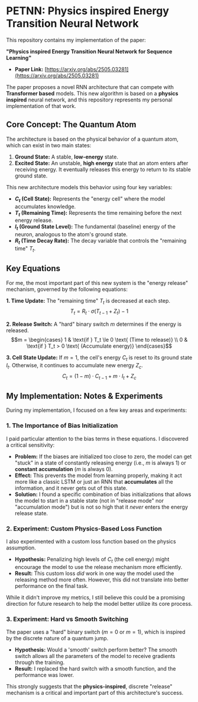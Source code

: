 # PETNN: Physics inspired Energy Transition Neural Network

This repository contains my implementation of the paper:

**"Physics inspired Energy Transition Neural Network for Sequence Learning"**

* **Paper Link:** [https://arxiv.org/abs/2505.03281](https://arxiv.org/abs/2505.03281)

The paper proposes a novel RNN architecture that can compete with **Transformer based** models.
This new algorithm is based on a **physics inspired** neural network, and this repository represents my personal implementation of that work.

## Core Concept: The Quantum Atom

The architecture is based on the physical behavior of a quantum atom, which can exist in two main states:

1.  **Ground State:** A stable, **low-energy** state.
2.  **Excited State:** An unstable, **high energy** state that an atom enters after receiving energy. It eventually releases this energy to return to its stable ground state.

This new architecture models this behavior using four key variables:

* **$C_t$ (Cell State):** Represents the "energy cell" where the model accumulates knowledge.
* **$T_t$ (Remaining Time):** Represents the time remaining before the next energy release.
* **$I_t$ (Ground State Level):** The fundamental (baseline) energy of the neuron, analogous to the atom's ground state.
* **$R_t$ (Time Decay Rate):** The decay variable that controls the "remaining time" $T_t$.

## Key Equations

For me, the most important part of this new system is the "energy release" mechanism, governed by the following equations:

**1. Time Update:** The "remaining time" $T_t$ is decreased at each step.
$$T_{t}=R_{t}\cdot\sigma(T_{t-1}+Z_{t})-1$$

**2. Release Switch:** A "hard" binary switch $m$ determines if the energy is released.
$$m = \begin{cases} 1 & \text{if } T_t \le 0 \text{ (Time to release)} \\ 0 & \text{if } T_t > 0 \text{ (Accumulate energy)} \end{cases}$$

**3. Cell State Update:** If $m=1$, the cell's energy $C_t$ is reset to its ground state $I_t$. Otherwise, it continues to accumulate new energy $Z_c$.
$$C_{t}=(1-m)\cdot C_{t-1}+m\cdot I_{t}+Z_{c}$$

## My Implementation: Notes & Experiments

During my implementation, I focused on a few key areas and experiments:

### 1. The Importance of Bias Initialization

I paid particular attention to the bias terms in these equations. I discovered a critical sensitivity:

* **Problem:** If the biases are initialized too close to zero, the model can get "stuck" in a state of constantly releasing energy (i.e., $m$ is always 1) or **constant accumulation** ($m$ is always 0).
* **Effect:** This prevents the model from learning properly, making it act more like a classic LSTM or just an RNN that **accumulates** all the information, and it never gets out of this state.
* **Solution:** I found a specific combination of bias initializations that allows the model to start in a stable state (not in "release mode" nor "accumulation mode") but is not so high that it *never* enters the energy release state.

### 2. Experiment: Custom Physics-Based Loss Function

I also experimented with a custom loss function based on the physics assumption.

* **Hypothesis:** Penalizing high levels of $C_t$ (the cell energy) might encourage the model to use the release mechanism more efficiently.
* **Result:** This custom loss *did* work in one way the model used the releasing method more often. However, this did not translate into better performance on the final task.

While it didn't improve my metrics, I still believe this could be a promising direction for future research to help the model better utilize its core process.

### 3. Experiment: Hard vs Smooth Switching

The paper uses a "hard" binary switch ($m=0$ or $m=1$), which is inspired by the discrete nature of a quantum jump.

* **Hypothesis:** Would a 'smooth' switch perform better? The smooth switch allows all the parameters of the model to receive gradients through the training.
* **Result:** I replaced the hard switch with a smooth function, and the performance was lower.
  
This strongly suggests that the **physics-inspired**, discrete "release" mechanism is a critical and important part of this architecture's success.
